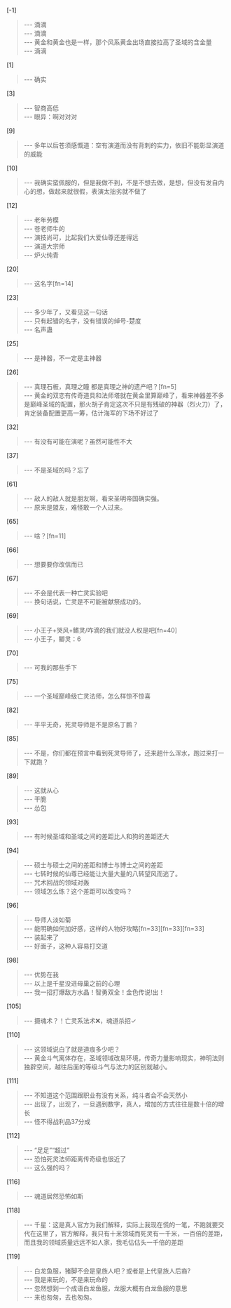 
[-1] 
>--- 滴滴<br>
>--- 滴滴<br>
>--- 黄金和黄金也是一样，那个风系黄金出场直接拉高了圣域的含金量<br>
>--- 滴滴<br>

[1] 
>--- 确实<br>

[3] 
>--- 智商高低<br>
>--- 眼异：啊对对对<br>

[9] 
>--- 多年以后苍须感慨道：空有演道而没有背刺的实力，依旧不能彰显演道的威能<br>

[10] 
>--- 我确实蛮佩服的，但是我做不到，不是不想去做，是想，但没有发自内心的想，做起来就很假，表演太拙劣就不做了<br>

[12] 
>--- 老年劳模<br>
>--- 苍老师牛的<br>
>--- 演技尚可，比起我们大爱仙尊还差得远<br>
>--- 演道大宗师<br>
>--- 炉火纯青<br>

[20] 
>--- 这名字[fn=14]<br>

[23] 
>--- 多少年了，又看见这一句话<br>
>--- 只有起错的名字，没有错误的绰号-楚度<br>
>--- 名声蛊<br>

[25] 
>--- 是神器，不一定是主神器<br>

[26] 
>--- 真理石板，真理之瞳  都是真理之神的遗产吧？[fn=5]<br>
>--- 黄金的双恋有传奇道具和法师塔就在黄金里算巅峰了，看来神器差不多是巅峰圣域的配置，那火胡子肯定这次不只是有残破的神器（烈火刀）了，肯定装备配置更高一筹，估计海军的下场不好过了<br>

[32] 
>--- 有没有可能在演呢？虽然可能性不大<br>

[37] 
>--- 不是圣域的吗？忘了<br>

[61] 
>--- 敌人的敌人就是朋友啊，看来圣明帝国确实强。<br>
>--- 原来是盟友，难怪敢一个人过来。<br>

[65] 
>--- 啥？[fn=11]<br>

[66] 
>--- 想要要你改信而已<br>

[67] 
>--- 不会是代表一种亡灵实验吧<br>
>--- 换句话说，亡灵是不可能被献祭成功的。<br>

[69] 
>--- 小王子+哭风+鳍灵/咋滴的我们就没人权是吧[fn=40]<br>
>--- 小王子，鲫灵：6<br>

[70] 
>--- 可我的那些手下<br>

[75] 
>--- 一个圣域巅峰级亡灵法师，怎么样惊不惊喜<br>

[82] 
>--- 平平无奇，死灵导师是不是原名丁鹏？<br>

[85] 
>--- 不是，你们都在预言中看到死灵导师了，还来趟什么浑水，跑过来打一下就跑？<br>

[89] 
>--- 这就从心<br>
>--- 干脆<br>
>--- 怂包<br>

[93] 
>--- 有时候圣域和圣域之间的差距比人和狗的差距还大<br>

[94] 
>--- 硕士与硕士之间的差距和博士与博士之间的差距<br>
>--- 七转时候的仙尊已经能让大量大量的八转望风而逃了。<br>
>--- 咒术回战的领域对轰<br>
>--- 领域怎么练？这个差距可以改变吗？<br>

[96] 
>--- 导师人淡如菊<br>
>--- 能明确如何加好感，这样的人物好攻略[fn=33][fn=33][fn=33]<br>
>--- 装起来了<br>
>--- 好面子，这种人容易打交道<br>

[98] 
>--- 优势在我<br>
>--- 以上是千星没进母巢之前的心理<br>
>--- 我一招打爆敌方水晶！智勇双全！金色传说!出！<br>

[105] 
>--- 摄魂术？！亡灵系法术❌，魂道杀招✓<br>

[110] 
>--- 这领域说白了就是道痕多少吧？<br>
>--- 黄金斗气离体存在，圣域领域改易环境，传奇力量影响现实，神明法则独辟空间，越往后面的等级斗气与法力的区别就越小。<br>

[111] 
>--- 不知道这个范围跟职业有没有关系，纯斗者会不会天然小<br>
>--- 出现了，出现了，一旦遇到数字，真人，增加的方式往往是数十倍的增长<br>
>--- 怪不得战利品37分成<br>

[112] 
>--- “足足”“超过”<br>
>--- 恐怕死灵法师距离传奇级也很近了<br>
>--- 这么强的吗？<br>

[116] 
>--- 魂道居然恐怖如斯<br>

[118] 
>--- 千星：这是真人官方为我们解释，实际上我现在慌的一笔，不跑就要交代在这里了，官方解释，我只有十米领域而死灵有一千米，一百倍的差距，而且我的领域质量远远不如人家，我毛估估头一千倍的差距<br>

[119] 
>--- 白龙鱼服，猪脚不会是皇族人吧？或者是上代皇族人后裔?<br>
>--- 我是来玩的，不是来玩命的<br>
>--- 忽然想到一个成语白龙鱼服，龙服大概有白龙鱼服的意思<br>
>--- 来也匆匆，去也匆匆。<br>

